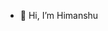 - 👋 Hi, I’m Himanshu

<!---
HimanshuQL/HimanshuQL is a ✨ special ✨ repository because its `README.md` (this file) appears on your GitHub profile.
You can click the Preview link to take a look at your changes.
--->
